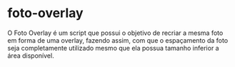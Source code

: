 # foto-overlay
O Foto Overlay é um script que possui o objetivo de recriar a mesma foto em forma de uma overlay, fazendo assim, com que o espaçamento da foto seja completamente utilizado mesmo que ela possua tamanho inferior a área disponível.
